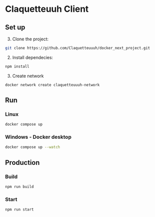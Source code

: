 # Claquetteuuh Client
## Set up
3) Clone the project:
```bash
git clone https://github.com/Claquetteuuuh/docker_next_project.git
```

2) Install dependecies:
```bash
npm install
```

3) Create network
```bash
docker network create claquetteuuuh-network
```

## Run
### Linux
```bash
docker compose up
```
### Windows - Docker desktop
```bash
docker compose up --watch
```

## Production
### Build
```bash
npm run build
```
### Start
```bash
npm run start
```
